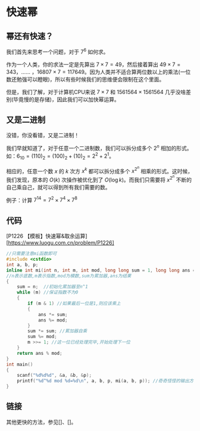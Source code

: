 # 快速幂

## 幂还有快速？

我们首先来思考一个问题，对于 $7^6$ 如何求。

作为一个人类，你的求法一定是先算出 $7\times7=49$，然后接着算出 $49\times7=343$，…… ，$16807\times7=117649$。因为人类并不适合算两位数以上的乘法(一位数还勉强可以瞪眼)，所以有些时候我们的思维便会限制在这个里面。

但是，我们了解，对于计算机CPU来说 $7\times7$ 和 $1561564\times1561564$ 几乎没啥差别(毕竟慢的是存储)，因此我们可以加快幂运算。

## 又是二进制

没错，你没看错，又是二进制！

我们早就知道了，对于任意一个二进制数，我们可以拆分成多个 $2^n$ 相加的形式。如：$6_{10}=(110)_2=(100)_2+(10)_2=2^2+2^1$。

相应的，任意一个数 $x$ 的 $k$ 次方 $x^k$ 都可以拆分成多个 $x^{2^n}$ 相乘的形式。这时候，我们发现，原本的 $O(k)$ 次操作被优化到了 $O(\log{k})$。而我们只需要将 $x^{2^n}$ 不断的自己乘自己，就可以得到所有我们需要的数。

例子：计算 $7^{14}=7^2\times7^4\times7^8$

## 代码

[P1226 【模板】快速幂&取余运算][https://www.luogu.com.cn/problem/P1226]

```c++
//只需要注意mi函数即可
#include <cstdio>
int a, b, p;
inline int mi(int n, int m, int mod, long long sum = 1, long long ans = 1)
//n表示底数,m表示指数,mod为模数,sum为累加器,ans为结果
{
    sum = n;  //初始化累加器至n^1
    while (m) //保证指数不为0
    {
        if (m & 1) //如果最后一位是1,则应该乘上
        {
            ans *= sum;
            ans %= mod;
        }
        sum *= sum; //累加器自乘
        sum %= mod;
        m >>= 1; //这一位已经处理完毕,开始处理下一位
    }
    return ans % mod;
}
int main()
{
    scanf("%d%d%d", &a, &b, &p);
    printf("%d^%d mod %d=%d\n", a, b, p, mi(a, b, p)); //奇奇怪怪的输出方式
}
```

## 链接

其他更快的方法，参见[]、[]。
